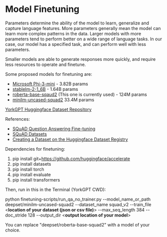 # Model Finetuning

Parameters determine the ability of the model to learn, generalize and capture language features. More parameters generally mean the model can learn more complex patterns in the data. Larger models with more parameters tend to perform better on a wide range of language tasks. In our case, our model has a specified task, and can perform well with less parameters. 

Smaller models are able to generate responses more quickly, and require less resources to operate and finetune.



Some proposed models for finetuning are:

* [Microsoft Phi-3-mini](https://huggingface.co/microsoft/Phi-3-mini-4k-instruct) - 3.82B params
* [stablelm-2-1_6B](https://huggingface.co/stabilityai/stablelm-2-1_6b) - 1.64B params
* [roberta-base-sqaud2](https://huggingface.co/deepset/roberta-base-squad2) (This one is currently used) - 124M params
* [minilm-uncased-squad2](https://huggingface.co/deepset/minilm-uncased-squad2) 33.4M params

[YorkGPT Huggingface Dataset Repository](https://huggingface.co/datasets/darrylnurse/yorkgpt)

References:

* [SQuAD Question Answering Fine-tuning](https://github.com/huggingface/transformers/tree/v4.37.0/examples/pytorch/question-answering)
* [SQuAD Datasets](https://www.tensorflow.org/datasets/catalog/squad)
* [Creating a Dataset on the Huggingface Dataset Registry](https://huggingface.co/docs/datasets/repository_structure)



Dependencies for finetuning:  

1. pip install git+https://github.com/huggingface/accelerate
2. pip install datasets
3. pip install torch
4. pip install evaluate
5. pip install transformers


Then, run in this in the Terminal (YorkGPT CWD):

python finetuning-scripts/run_qa_no_trainer.py --model_name_or_path deepset/minilm-uncased-squad2 --dataset_name squad_v2 --train_file <**location of your dataset (json or csv file)**> --max_seq_length 384 --doc_stride 128 --output_dir <**output location of your model**>

You can replace "deepset/roberta-base-squad2" with a model of your choice.
